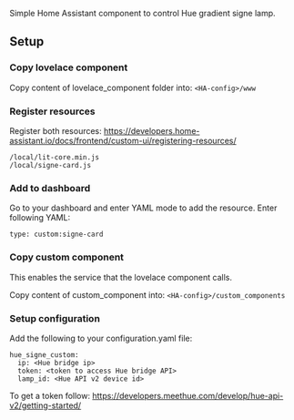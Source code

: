 Simple Home Assistant component to control Hue gradient signe lamp.

## Setup

### Copy lovelace component
Copy content of lovelace_component folder into: `<HA-config>/www`

### Register resources
Register both resources: https://developers.home-assistant.io/docs/frontend/custom-ui/registering-resources/
```
/local/lit-core.min.js
/local/signe-card.js
```

### Add to dashboard
Go to your dashboard and enter YAML mode to add the resource. Enter following YAML:
```
type: custom:signe-card
```

### Copy custom component
This enables the service that the lovelace component calls.

Copy content of custom_component into: `<HA-config>/custom_components`

### Setup configuration
Add the following to your configuration.yaml file:
```
hue_signe_custom:
  ip: <Hue bridge ip>
  token: <token to access Hue bridge API>
  lamp_id: <Hue API v2 device id>
```

To get a token follow: https://developers.meethue.com/develop/hue-api-v2/getting-started/
